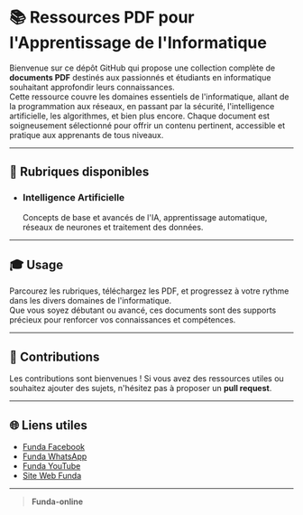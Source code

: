 # 📚 Ressources PDF pour l'Apprentissage de l'Informatique

Bienvenue sur ce dépôt GitHub qui propose une collection complète de **documents PDF** destinés aux passionnés et étudiants en informatique souhaitant approfondir leurs connaissances.  
Cette ressource couvre les domaines essentiels de l'informatique, allant de la programmation aux réseaux, en passant par la sécurité, l'intelligence artificielle, les algorithmes, et bien plus encore. Chaque document est soigneusement sélectionné pour offrir un contenu pertinent, accessible et pratique aux apprenants de tous niveaux.

---

## 📂 Rubriques disponibles

- ### **Intelligence Artificielle**
  Concepts de base et avancés de l'IA, apprentissage automatique, réseaux de neurones et traitement des données.

---

## 🎓 Usage
Parcourez les rubriques, téléchargez les PDF, et progressez à votre rythme dans les divers domaines de l'informatique.  
Que vous soyez débutant ou avancé, ces documents sont des supports précieux pour renforcer vos connaissances et compétences.

---

## 🤝 Contributions
Les contributions sont bienvenues ! Si vous avez des ressources utiles ou souhaitez ajouter des sujets, n'hésitez pas à proposer un **pull request**.

---

## 🌐 Liens utiles
- [Funda Facebook](https://web.facebook.com/funda.cd)
- [Funda WhatsApp](https://whatsapp.com/channel/0029Vaq7xx82Jl8IT3kiwg36)
- [Funda YouTube](https://www.youtube.com/@Fundaonlinecd)
- [Site Web Funda](https://funda-online.com/)

---

>  **Funda-online**
